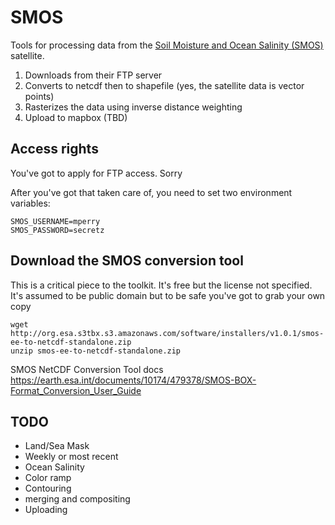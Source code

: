 # SMOS

Tools for processing data from the [Soil Moisture and Ocean Salinity (SMOS)](http://www.esa.int/Our_Activities/Observing_the_Earth/SMOS/Introducing_SMOS) satellite.

1. Downloads from their FTP server
2. Converts to netcdf then to shapefile (yes, the satellite data is vector points)
3. Rasterizes the data using inverse distance weighting
4. Upload to mapbox (TBD)

## Access rights

You've got to apply for FTP access. Sorry

After you've got that taken care of, you need to set two environment variables:

    SMOS_USERNAME=mperry
    SMOS_PASSWORD=secretz

## Download the SMOS conversion tool

This is a critical piece to the toolkit. It's free but the license not specified. It's assumed to be public domain but to be safe you've got to grab your own copy

    wget http://org.esa.s3tbx.s3.amazonaws.com/software/installers/v1.0.1/smos-ee-to-netcdf-standalone.zip
    unzip smos-ee-to-netcdf-standalone.zip

SMOS NetCDF Conversion Tool docs
https://earth.esa.int/documents/10174/479378/SMOS-BOX-Format_Conversion_User_Guide

## TODO

* Land/Sea Mask
* Weekly or most recent
* Ocean Salinity
* Color ramp
* Contouring
* merging and compositing
* Uploading
